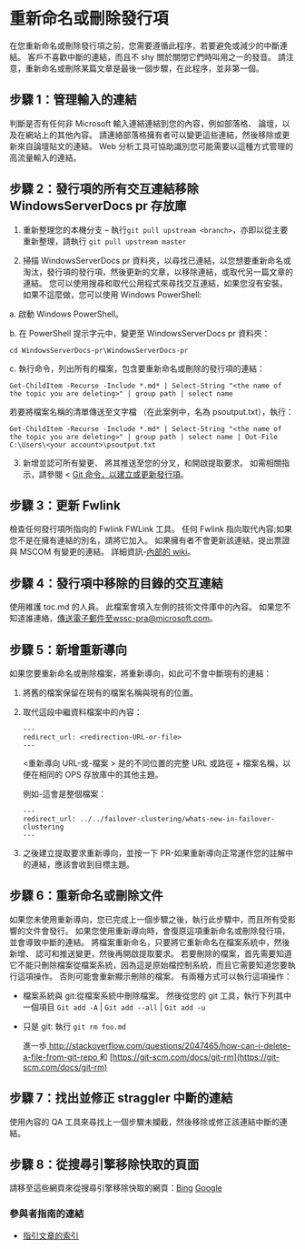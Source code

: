 # <a name="rename-or-delete-an-article"></a>重新命名或刪除發行項

在您重新命名或刪除發行項之前，您需要遵循此程序，若要避免或減少的中斷連結。 客戶不喜歡中斷的連結，而且不 shy 關於關閉它們時叫用之一的發音。 請注意，重新命名或刪除某篇文章是最後一個步驟，在此程序，並非第一個。


## <a name="step-1-manage-inbound-links"></a>步驟 1：管理輸入的連結

判斷是否有任何非 Microsoft 輸入連結連結到您的內容，例如部落格、 論壇，以及在網站上的其他內容。 請連絡部落格擁有者可以變更這些連結，然後移除或更新來自論壇貼文的連結。 Web 分析工具可協助識別您可能需要以這種方式管理的高流量輸入的連結。

## <a name="step-2-remove-all-crosslinks-to-the-article-from-the-windowsserverdocs-pr-repository"></a>步驟 2：發行項的所有交互連結移除 WindowsServerDocs pr 存放庫

1. 重新整理您的本機分支 – 執行`git pull upstream <branch>`，亦即以從主要重新整理，請執行 `git pull upstream master`

2.  掃描 WindowsServerDocs pr 資料夾，以尋找已連結，以您想要重新命名或淘汰，發行項的發行項，然後更新的文章，以移除連結，或取代另一篇文章的連結。 您可以使用搜尋和取代公用程式來尋找交互連結，如果您沒有安裝。 如果不這麼做，您可以使用 Windows PowerShell:

 a. 啟動 Windows PowerShell。

 b. 在 PowerShell 提示字元中，變更至 WindowsServerDocs pr 資料夾：

 `cd WindowsServerDocs-pr\WindowsServerDocs-pr`

 c.  執行命令，列出所有的檔案，包含要重新命名或刪除的發行項的連結：

 `Get-ChildItem -Recurse -Include *.md* | Select-String "<the name of the topic you are deleting>" | group path | select name`

  若要將檔案名稱的清單傳送至文字檔 （在此案例中，名為 psoutput.txt），執行：

  `Get-ChildItem -Recurse -Include *.md* | Select-String "<the name of the topic you are deleting>" | group path | select name | Out-File C:\Users\<your account>\psoutput.txt`

3. 新增並認可所有變更、 將其推送至您的分叉，和開啟提取要求。 如需相關指示，請參閱 < [Git 命令，以建立或更新發行項](git-steps-create-update-content.md)。

## <a name="step-3-update-fwlinks"></a>步驟 3：更新 Fwlink

檢查任何發行項所指向的 Fwlink FWLink 工具。 任何 Fwlink 指向取代內容;如果您不是在擁有連結的別名，請將它加入。 如果擁有者不會更新該連結，提出票證與 MSCOM 有變更的連結。 詳細資訊-[內部的 wiki](http://sharepoint/sites/azurecontentguidance/wiki/Pages/Manage%20inbound%20links%20to%20retired%20topics.aspx)。

## <a name="step-4-remove-crosslinks-to-the-article-from-table-of-contents"></a>步驟 4：發行項中移除的目錄的交互連結

使用維護 toc.md 的人員。 此檔案會填入左側的技術文件庫中的內容。 如果您不知道誰連絡，傳送電子郵件至wssc-pra@microsoft.com。

## <a name="step-5-add-redirects"></a>步驟 5：新增重新導向
如果您要重新命名或刪除檔案，將重新導向，如此可不會中斷現有的連結：

1. 將舊的檔案保留在現有的檔案名稱與現有的位置。
2. 取代這段中繼資料檔案中的內容：
   ```
   ---
   redirect_url: <redirection-URL-or-file>
   ---
   ```
   \<重新導向 URL-或-檔案 > 是的不同位置的完整 URL 或路徑 + 檔案名稱，以便在相同的 OPS 存放庫中的其他主題。

   例如-這會是整個檔案：

   ```
   ---
   redirect_url: ../../failover-clustering/whats-new-in-failover-clustering
   ---
   ```

3. 之後建立提取要求重新導向，並按一下 PR-如果重新導向正常運作您的註解中的連結，應該會收到目標主題。

## <a name="step-6-rename-or-delete-the-article"></a>步驟 6：重新命名或刪除文件

如果您未使用重新導向，您已完成上一個步驟之後，執行此步驟中，而且所有受影響的文件會發行。 如果您使用重新導向時，會復原這項重新命名或刪除發行項，並會導致中斷的連結。 將檔案重新命名，只要將它重新命名在檔案系統中，然後新增、 認可和推送變更，然後再開啟提取要求。
若要刪除的檔案，首先需要知道它不能只刪除檔案從檔案系統，因為這是原始檔控制系統，而且它需要知道您要執行這項操作。 否則可能會重新顯示刪除的檔案。
有兩種方式可以執行這項操作：

- 檔案系統與 git:從檔案系統中刪除檔案。 然後從您的 git 工具，執行下列其中一個項目  ```Git add -A``` | ```Git add --all``` | ```Git add -u```
- 只是 git: 執行 ```git rm foo.md```

    進一歩[ http://stackoverflow.com/questions/2047465/how-can-i-delete-a-file-from-git-repo ](http://stackoverflow.com/questions/2047465/how-can-i-delete-a-file-from-git-repo)和 [https://git-scm.com/docs/git-rm](https://git-scm.com/docs/git-rm) 

## <a name="step-7-find-and-fix-straggler-broken-links"></a>步驟 7：找出並修正 straggler 中斷的連結

使用內容的 QA 工具來尋找上一個步驟未攔截，然後移除或修正該連結中斷的連結。

## <a name="step-8-remove-cached-pages-from-search-engines"></a>步驟 8：從搜尋引擎移除快取的頁面

請移至這些網頁來從搜尋引擎移除快取的網頁：[Bing](https://www.bing.com/webmaster/tools/content-removal?rflid=1)
[Google](https://www.google.com/webmasters/tools/removals?pli=1)


### <a name="contributors-guide-links"></a>參與者指南的連結

- [指引文章的索引](./contributor-guide-index.md)

